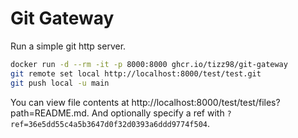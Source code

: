 # Git Gateway

Run a simple git http server.


```bash
docker run -d --rm -it -p 8000:8000 ghcr.io/tizz98/git-gateway
git remote set local http://localhost:8000/test/test.git
git push local -u main
```

You can view file contents at http://localhost:8000/test/test/files?path=README.md.
And optionally specify a ref with `?ref=36e5dd55c4a5b3647d0f32d0393a6ddd9774f504`.

